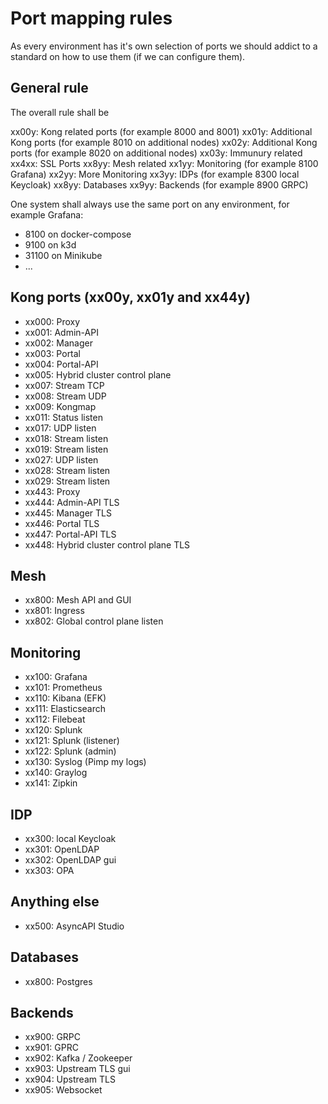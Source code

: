 # Port mapping rules

As every environment has it's own selection of ports we should addict to a standard on how to use them (if we can configure them).

## General rule

The overall rule shall be

xx00y: Kong related ports (for example 8000 and 8001)
xx01y: Additional Kong ports (for example 8010 on additional nodes)
xx02y: Additional Kong ports (for example 8020 on additional nodes)
xx03y: Immunury related
xx4xx: SSL Ports
xx8yy: Mesh related
xx1yy: Monitoring (for example 8100 Grafana)
xx2yy: More Monitoring
xx3yy: IDPs (for example 8300 local Keycloak)
xx8yy: Databases
xx9yy: Backends (for example 8900 GRPC)

One system shall always use the same port on any environment, for example Grafana:

*  8100 on docker-compose
*  9100 on k3d
* 31100 on Minikube
* ...

## Kong ports (xx00y, xx01y and xx44y)

* xx000: Proxy
* xx001: Admin-API
* xx002: Manager
* xx003: Portal
* xx004: Portal-API
* xx005: Hybrid cluster control plane
* xx007: Stream TCP
* xx008: Stream UDP
* xx009: Kongmap
* xx011: Status listen
* xx017: UDP listen
* xx018: Stream listen
* xx019: Stream listen
* xx027: UDP listen
* xx028: Stream listen
* xx029: Stream listen
* xx443: Proxy
* xx444: Admin-API TLS
* xx445: Manager TLS
* xx446: Portal TLS
* xx447: Portal-API TLS
* xx448: Hybrid cluster control plane TLS

## Mesh

* xx800: Mesh API and GUI
* xx801: Ingress
* xx802: Global control plane listen

## Monitoring

* xx100: Grafana
* xx101: Prometheus
* xx110: Kibana (EFK)
* xx111: Elasticsearch
* xx112: Filebeat
* xx120: Splunk
* xx121: Splunk (listener)
* xx122: Splunk (admin)
* xx130: Syslog (Pimp my logs) 
* xx140: Graylog
* xx141: Zipkin

## IDP

* xx300: local Keycloak
* xx301: OpenLDAP
* xx302: OpenLDAP gui
* xx303: OPA

## Anything else

* xx500: AsyncAPI Studio

## Databases

* xx800: Postgres

## Backends

* xx900: GRPC
* xx901: GPRC
* xx902: Kafka / Zookeeper
* xx903: Upstream TLS gui
* xx904: Upstream TLS
* xx905: Websocket
